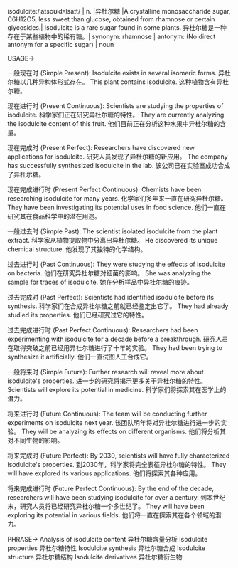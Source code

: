 isodulcite:/ˌaɪsoʊˈdʌlsaɪt/ | n. |异杜尔糖 |A crystalline monosaccharide sugar, C6H12O5, less sweet than glucose, obtained from rhamnose or certain glycosides.| Isodulcite is a rare sugar found in some plants. 异杜尔糖是一种存在于某些植物中的稀有糖。| synonym: rhamnose | antonym:  (No direct antonym for a specific sugar) | noun


USAGE->

一般现在时 (Simple Present):
Isodulcite exists in several isomeric forms. 异杜尔糖以几种异构体形式存在。
This plant contains isodulcite.  这种植物含有异杜尔糖。

现在进行时 (Present Continuous):
Scientists are studying the properties of isodulcite. 科学家们正在研究异杜尔糖的特性。
They are currently analyzing the isodulcite content of this fruit. 他们目前正在分析这种水果中异杜尔糖的含量。

现在完成时 (Present Perfect):
Researchers have discovered new applications for isodulcite. 研究人员发现了异杜尔糖的新应用。
The company has successfully synthesized isodulcite in the lab.  该公司已在实验室成功合成了异杜尔糖。

现在完成进行时 (Present Perfect Continuous):
Chemists have been researching isodulcite for many years.  化学家们多年来一直在研究异杜尔糖。
They have been investigating its potential uses in food science.  他们一直在研究其在食品科学中的潜在用途。

一般过去时 (Simple Past):
The scientist isolated isodulcite from the plant extract.  科学家从植物提取物中分离出异杜尔糖。
He discovered its unique chemical structure. 他发现了其独特的化学结构。


过去进行时 (Past Continuous):
They were studying the effects of isodulcite on bacteria. 他们在研究异杜尔糖对细菌的影响。
She was analyzing the sample for traces of isodulcite. 她在分析样品中异杜尔糖的痕迹。


过去完成时 (Past Perfect):
Scientists had identified isodulcite before its synthesis. 科学家们在合成异杜尔糖之前就已经鉴定出它了。
They had already studied its properties. 他们已经研究过它的特性。


过去完成进行时 (Past Perfect Continuous):
Researchers had been experimenting with isodulcite for a decade before a breakthrough. 研究人员在取得突破之前已经用异杜尔糖进行了十年的实验。
They had been trying to synthesize it artificially.  他们一直试图人工合成它。

一般将来时 (Simple Future):
Further research will reveal more about isodulcite's properties.  进一步的研究将揭示更多关于异杜尔糖的特性。
Scientists will explore its potential in medicine.  科学家们将探索其在医学上的潜力。


将来进行时 (Future Continuous):
The team will be conducting further experiments on isodulcite next year.  该团队明年将对异杜尔糖进行进一步的实验。
They will be analyzing its effects on different organisms.  他们将分析其对不同生物的影响。


将来完成时 (Future Perfect):
By 2030, scientists will have fully characterized isodulcite's properties.  到2030年，科学家将完全表征异杜尔糖的特性。
They will have explored its various applications.  他们将探索其各种应用。

将来完成进行时 (Future Perfect Continuous):
By the end of the decade, researchers will have been studying isodulcite for over a century.  到本世纪末，研究人员将已经研究异杜尔糖一个多世纪了。
They will have been exploring its potential in various fields.  他们将一直在探索其在各个领域的潜力。


PHRASE->
Analysis of isodulcite content 异杜尔糖含量分析
Isodulcite properties 异杜尔糖特性
Isodulcite synthesis 异杜尔糖合成
Isodulcite structure 异杜尔糖结构
Isodulcite derivatives 异杜尔糖衍生物
